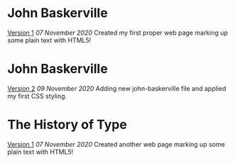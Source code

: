 John Baskerville
==================
[Version 1](https://florencealade.github.io/john-baskerville/john-baskerville.html)
*07 November 2020*
Created my first proper web page marking up some plain text with HTML5!


John Baskerville
==================
[Version 2](https://florencealade.github.io/john-baskerville/john-baskerville2)
*09 November 2020*
Adding new john-baskerville file and applied my first CSS styling.


The History of Type
==================
[Version 1](https://florencealade.github.io/type-history/type-history.html)
*07 November 2020*
Created another web page marking up some plain text with HTML5!
